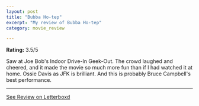 ```yaml
---
layout: post
title: "Bubba Ho-tep"
excerpt: "My review of Bubba Ho-tep"
category: movie_review

---
```


**Rating:** 3.5/5

Saw at Joe Bob's Indoor Drive-In Geek-Out. The crowd laughed and cheered, and it made the movie so much more fun than if I had watched it at home. Ossie Davis as JFK is brilliant. And this is probably Bruce Campbell's best performance.

<hr>

[See Review on Letterboxd](https://boxd.it/6smEGl)
